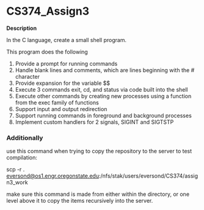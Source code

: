 # CS374_Assign3

**Description**

In the C language, create a small shell program.

This program does the following

1. Provide a prompt for running commands
2. Handle blank lines and comments, which are lines beginning with the # character
3. Provide expansion for the variable $$
4. Execute 3 commands exit, cd, and status via code built into the shell
5. Execute other commands by creating new processes using a function from the exec family of functions
6. Support input and output redirection
7. Support running commands in foreground and background processes
8. Implement custom handlers for 2 signals, SIGINT and SIGTSTP

### Additionally

use this command when trying to copy the repository to the server to test compilation: 

scp -r . eversond@os1.engr.oregonstate.edu:/nfs/stak/users/eversond/CS374/assign3_work

make sure this command is made from either within the directory, or one level above it to copy the items recursively into the server.